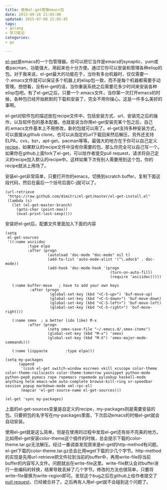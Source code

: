 ```yaml
---
title: 使用el-get管理emacs包
date: 2013-09-26 21:05:00
updated: 2015-07-08 21:05:45
tags: 
- golang
- 学习笔记
categories: 
- go

---
```

[el-get]()是emacs的一个包管理器。你可以把它当作是emacs的synaptic、yum或者pacman，功能强大，用起来也十分方便。通过它你可以安装和管理各种elisp的包。对于我来说，el-get最大的功能在于，当你有多台机器时，仅仅需要一个.emacs文件就可以保证多个机器上的elisp包一致，而不是每个机器都需要手动管理。想想看，没有el-get的话，当你重装系统之后需要花多少时间来安装各种elisp包吧。有了el-get之后，只要一个.emacs文件，当你第一次打开emacs的时候，各种包已经开始默默的下载和安装了，完全不用你操心。这是一件多么美好的事啊。

el-get对软件包的描述放在recipe文件中，包括安装方式、url、安装完之后的操作，以及软件包的基本配置。也就是说当你用el-get安装完某个包之后，自己的.emacs文件基本上不用修改，新的包就可以用了。el-get支持多种安装方式，可以直接从github clone，也可以从指定的url下载回来然后解压，另外还支持ELPA，cvs，bzr，apt-get，pacman等等。最强大的地方在于你可以自己定义[recipe](https://github.com/dimitri/el-get/tree/master/recipes)，如果默认的recipe文件中没有你需要的包，那么你完全可以自己写一个。如果你在github上面fork了el-get，可以给作者提交pull request，请求将自己定义的recipe加入默认的recipe中。这样如果下次有别人需要用到这个包，你的recipe就派上用场了。


<!--more-->


安装el-get非常简单，只要打开你的emacs，切换到scratch buffer，复制下面这段代码，然后在最后一个括号后面C-j就可以了。

    (url-retrieve
     "https://raw.github.com/dimitri/el-get/master/el-get-install.el"
     (lambda (s)
       (let (el-get-master-branch)
         (goto-char (point-max))
         (eval-print-last-sexp))))

安装好el-get后，配置文件里面加入下面的内容

    (setq
     el-get-sources
     '((:name asciidoc
              :type elpa
              :after (progn
                       (autoload 'doc-mode "doc-mode" nil t)
                       (add-to-list 'auto-mode-alist '("\.adoc$" . doc-mode))
                       (add-hook 'doc-mode-hook '(progn
                                                   (turn-on-auto-fill)
                                                   (require 'asciidoc)))))
    
       (:name buffer-move   ; have to add your own keys
               :after (progn
                        (global-set-key (kbd "<C-S-up>") 'buf-move-up)
                        (global-set-key (kbd "<C-S-down>") 'buf-move-down)
                        (global-set-key (kbd "<C-S-left>") 'buf-move-left)
                        (global-set-key (kbd "<C-S-right>") 'buf-move-right)))
    
       (:name smex  ; a better (ido like) M-x
              :after (progn
                       (setq smex-save-file "~/.emacs.d/.smex-items")
                       (global-set-key (kbd "M-x") 'smex)
                       (global-set-key (kbd "M-X") 'smex-major-mode-commands)))
    
       (:name lisppaste        :type elpa)))
    
    (setq my-packages
          (append
           '(cssh el-get switch-window escreen vkill xcscope color-theme color-theme-railscasts color-theme-tomorrow yasnippet python-mode python-pep8 pymacs rope ropemacs ropemode pylookup haskell-mode anything helm emacs-w3m auto-complete browse-kill-ring sr-speedbar session popup markdown-mode xml-rpc-el)
           (mapcar 'el-get-source-name el-get-sources)))
    
    (el-get 'sync my-packages)

上面的el-get-sources变量是自定义的recipe，my-packages则是需要安装的包。只要把包的名字写在my-packages里面，下次启动emacs的时候el-get就会自动安装。

使用el-get就是这么简单。但是在使用的过程中发现el-get还有些不完美的地方。比如用el-get安装color-theme这个插件的时候，总会提示下载的color-theme.tar.gz无法解压。经过一番调查发现原来是el-get的http-method有问题。el-get下载的color-theme.tar.gz总会比用wget下载的少几个字节。http-method的实现是先用url-retrieve把文件拉到当前的buffer中，再用write-file将当前buffer的内容写入文件。问题就出在write-file这里。write-file默认会对buffer进行一些编码的转换，结果导致丢掉了几个字节。修改的方法也很简单，只要将write-file替换为write-region即可。发现这个bug之后在github上给作者提交了[pull request](https://github.com/dimitri/el-get/pull/1156)，已经被合并了。之后再有人用el-get就不会碰到这个问题了。
